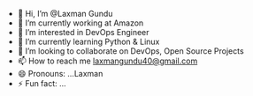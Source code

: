 - 👋 Hi, I’m @Laxman Gundu
- 🔭 I’m currently working at Amazon
- 👀 I’m interested in DevOps Engineer
- 🌱 I’m currently learning Python & Linux
- 💞️ I’m looking to collaborate on DevOps, Open Source Projects
- 📫 How to reach me laxmangundu40@gmail.com
- 😄 Pronouns: ...Laxman
- ⚡ Fun fact: ...

<!---
LaxmanGundu/LaxmanGundu is a ✨ special ✨ repository because its `README.md` (this file) appears on your GitHub profile.
You can click the Preview link to take a look at your changes.
--->
